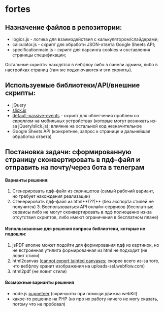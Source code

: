 # fortes
## Назначение файлов в репозитории:

* logics.js - логика для взаимодействия с калькулятором/слайдерами;
* calculator.js - скрипт для обработи JSON-ответа Google Sheets API;
* specificationmain.js - скрипт для парсинга cookies и составления страницы спецификации;

Остальные скрипты находятся в вебфлоу либо в панели админа, либо в настройках страниц (там же подключаются и эти скрипты).

## Используемые библиотеки/API/внешние скрипты:

* jQuery
* [slick.js](https://kenwheeler.github.io/slick/)
* [default-passive-events](https://unpkg.com/default-passive-events) - скрипт для облегчения проблем со скроллом на мобильных устройствах (которые могут возникать из-за jQuery/slick.js); влияние на остальной код незначительное
* Google Sheets API (конкретнее, запрос к странице и дальнейшая обработка ответа)

## Постановка задачи: сформированную страницу сконвертировать в пдф-файл и отправить на почту/через бота в телеграм
#### Варианты решения:
1. Сгенерировать пдф-файл из скриншотов (самый рабочий вариант, но требует нахождения реализации)
2. Сгенерировать пдф-файл из html**(??)** (без экспорта стилей не получится)
~~3. Воспользоваться API онлайн-сервисов~~ (бесплатные сервисы либо не могут сконвертировать в пдф полноценно из-за отсутствия скриптов, либо имеют ограничения в бесплатном плане)

#### Использованные для решения вопроса библиотеки, которые не подошли:

1. jsPDF вполне может подойти для формирования пдф из картинок, но не встроенная утилита формированная из html не подходит (не ловит стили)
2. html2canvas ([cannot export tainted canvases](https://developer.mozilla.org/en-US/docs/Web/HTML/CORS_enabled_image); скорее всего из-за того, что вебфлоу хранит изображения на uploads-ssl.webflow.com)
3. html2pdf (не ловит стили)

#### Возможные варианты решения

* node.js [puppeteer](https://github.com/puppeteer/puppeteer) (скриншоты при помощи движка webKit)
* какое-то решение на PHP (но про их работу ничего не могу сказать, потому что не пробовал)
